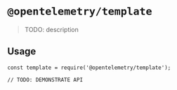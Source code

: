 # `@opentelemetry/template`

> TODO: description

## Usage

```
const template = require('@opentelemetry/template');

// TODO: DEMONSTRATE API
```
